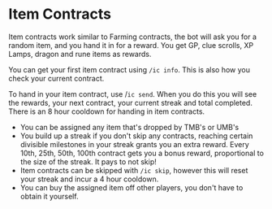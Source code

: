 # Item Contracts

Item contracts work similar to Farming contracts, the bot will ask you for a random item, and you hand it in for a reward. You get GP, clue scrolls, XP Lamps, dragon and rune items as rewards.

You can get your first item contract using `/ic info`. This is also how you check your current contract.

To hand in your item contract, use /`ic send`. When you do this you will see the rewards, your next contract, your current streak and total completed. There is an 8 hour cooldown for handing in item contracts.

* You can be assigned any item that's dropped by TMB's or UMB's
* You build up a streak if you don't skip any contracts, reaching certain divisible milestones in your streak grants you an extra reward. Every 10th, 25th, 50th, 100th contract gets you a bonus reward, proportional to the size of the streak. It pays to not skip!
* Item contracts can be skipped with `/ic skip`, however this will reset your streak and incur a 4 hour cooldown.
* You can buy the assigned item off other players, you don't have to obtain it yourself.
